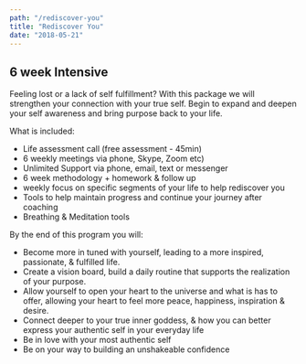 ```yaml
---
path: "/rediscover-you"
title: "Rediscover You"
date: "2018-05-21"
---
```


## 6 week Intensive

Feeling lost or a lack of self fulfillment? With this package we will strengthen your connection with your true self.  Begin to expand and deepen your self awareness and bring purpose back to your life.

What is included:

-  Life assessment call (free assessment - 45min)
- 6 weekly meetings via phone, Skype, Zoom etc)
- Unlimited Support via phone, email, text or messenger
- 6 week methodology + homework & follow up
- weekly focus on specific segments of your life to help rediscover you
- Tools to help maintain progress and continue your journey after coaching
- Breathing & Meditation tools

By the end of this program you will:

- Become more in tuned with yourself, leading to a more inspired, passionate, & fulfilled life.
- Create a vision board, build a daily routine that supports the realization of your purpose.
- Allow yourself to open your heart to the universe and what is has to offer, allowing your heart to feel more peace, happiness, inspiration & desire.
- Connect deeper to your true inner goddess, & how you can better express your authentic self in your everyday life
- Be in love with your most authentic self
- Be on your way to building an unshakeable confidence
